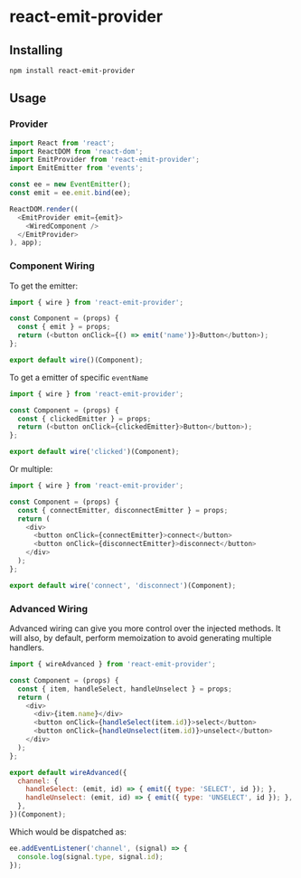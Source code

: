 # react-emit-provider

## Installing

```
npm install react-emit-provider
```

## Usage

### Provider

```js
import React from 'react';
import ReactDOM from 'react-dom';
import EmitProvider from 'react-emit-provider';
import EmitEmitter from 'events';

const ee = new EventEmitter();
const emit = ee.emit.bind(ee);

ReactDOM.render((
  <EmitProvider emit={emit}>
    <WiredComponent />
  </EmitProvider>
), app);
```

### Component Wiring

To get the emitter:

```js
import { wire } from 'react-emit-provider';

const Component = (props) {
  const { emit } = props;
  return (<button onClick={() => emit('name')}>Button</button>);
};

export default wire()(Component);
```

To get a emitter of specific `eventName`


```js
import { wire } from 'react-emit-provider';

const Component = (props) {
  const { clickedEmitter } = props;
  return (<button onClick={clickedEmitter}>Button</button>);
};

export default wire('clicked')(Component);
```

Or multiple:

```js
import { wire } from 'react-emit-provider';

const Component = (props) {
  const { connectEmitter, disconnectEmitter } = props;
  return (
    <div>
      <button onClick={connectEmitter}>connect</button>
      <button onClick={disconnectEmitter}>disconnect</button>
    </div>
  );
};

export default wire('connect', 'disconnect')(Component);
```

### Advanced Wiring

Advanced wiring can give you more control over the injected methods. It will
also, by default, perform memoization to avoid generating multiple handlers.

```js
import { wireAdvanced } from 'react-emit-provider';

const Component = (props) {
  const { item, handleSelect, handleUnselect } = props;
  return (
    <div>
      <div>{item.name}</div>
      <button onClick={handleSelect(item.id)}>select</button>
      <button onClick={handleUnselect(item.id)}>unselect</button>
    </div>
  );
};

export default wireAdvanced({
  channel: {
    handleSelect: (emit, id) => { emit({ type: 'SELECT', id }); },
    handleUnselect: (emit, id) => { emit({ type: 'UNSELECT', id }); },
  },
})(Component);
```

Which would be dispatched as:

```js
ee.addEventListener('channel', (signal) => {
  console.log(signal.type, signal.id);
});
```


